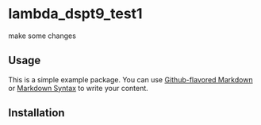 # lambda_dspt9_test1
make some changes
## Usage
This is a simple example package. You can use
[Github-flavored Markdown](https://guides.github.com/features/mastering-markdown/)
or
[Markdown Syntax](https://guides.github.com/pdfs/markdown-cheatsheet-online.pdf)
to write your content.

## Installation